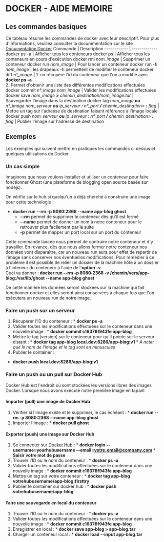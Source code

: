 # DOCKER - AIDE MEMOIRE


## Les commandes basiques

Ce tableau résume les commandes de docker avec leur descriptif.
Pour plus d'informations, veuillez consulter la docummentation sur le site [Documentation Docker](https://docs.docker.com/engine/reference/commandline/docker/)
Commande | Description
------------ | -------------
docker ps -a | Afficher tous les conteneurs
docker ps | Afficher tous les conteneurs en cours d'exécution
docker rmi *nom_image* | Supprimer un conteneur
docker run *nom_image* | Pour lancer un conteneur
docker run -ti *nom_image* | les drapeaux -ti permettent de modifier le conteneur
docker diff *n°_image* | 1. on récupère l'id du conteneur que l'on a modifié avec **docker ps -a**<br>2. Permet d'obtenir une liste des différentes modifications effectuées
docker commit *n°_image* *nom_image* | Valider les modifications effectuées
docker save *nom_image* **>** *chemin_destination/nom_image.tar* | Sauvegarder l'image dans la destination
docker tag *nom_image* **ou** *n°_image* *nom_serveur **ou** ip_serveur **:** n°_port **/** chemin_destination> **:** flag* | Mettre un tag sur l'adresse de destination faisant référence à l'image locale
docker push *nom_serveur **ou** ip_serveur **:** n°_port **/** chemin_destination> **:** flag* | Publier l'image sur l'adresse de destination

## Exemples

Les exemples qui suivent mettre en pratiques les commandes ci dessus et quelques utilisations de Docker

### Un cas simple

Imaginons que nous voulons installer et utiliser un conteneur pour faire fonctionner Ghost (une plateforme de blogging open source basée sur nodejs).

On vérifie sur le hub si quelqu'un a déjà cherché à construire une image pour cette technologie :
  * **docker run --rm -p 8080:2368 --name app-blog ghost**
    * **--rm** permet de supprimer le conteneur dès qu'il est fermé
    * **--name** permet de donner un nom à notre conteneur pour le retrouver plus facilement par la suite
    * **-p** permet de mapper un port local sur un port du conteneur

Cette commande lancée nous permet de contruire notre conteneur et d'y travailler. En revance, dès que nous allons fermer notre conteneur nos données vont disparaître, car un nouveau run aura pour effet de repartir de l'image sans conserver nos éventuelles modifications. Pour remédier à ce problème il est possible de relier un dossier de la machine hôte à un dossier à l'intérieur du conteneur à l'aide de l'**option -v**.<br>Ceci va donner :
  **docker run --rm -p 8080:2368 -v /chemin/vers/app-blog:/var/lib/ghost --name app-blog ghost**

De cette manière les données seront stockées sur la machine qui fait fonctionner docker et elles seront ainsi conservées à chaque fois que l'on exécutera un nouveau run de notre image.

### Faire un push sur un serveur

  1. Récuperer l'ID du conteneur :
    * **docker ps -a**
  2. Valider toutes les modifications effectuées sur le conteneur dans une nouvelle image :
    * **docker commit c16378f943fe app-blog**
  3. Mettre le tag (version) sur le conteneur pour qu'il pointe sur le serveur distant :
    * **docker tag app-blog local.dev:8286/app-blog:v1**
    * *A noter que le nom de l'image et le tag sont en minuscules*
  4. Publier le container :
  * **docker push local.dev:8286/app-blog:v1**

### Faire un push ou un pull sur Docker Hub

Docker Hub est l'endroit où sont stockées les versions libres des images Docker. Lorsque nous avons exécuté notre première image en tapant

#### Importer (pull) une image de Docker Hub

  1. Vérifier si l'image existe et le supprimer, le cas échéant :
    * **docker run --rm -p 8080:2368 --name app-blog ghost**
  2. Importer l'image :
    * **docker pull ghost**

#### Exporter (push) une image sur Docker Hub

  1. Se connecter sur [Docker Hub](https://hub.docker.com/) :
    * **docker login --username=yourhubusername --email=votre_email@company.com**
    * **Saisir votre mot de passe**
  2. Trouver l'ID ou le nom du conteneur :
    * **docker ps -a**
  3. Valider toutes les modifications effectuées sur le conteneur dans une nouvelle image :
    * **docker commit c16378f943fe app-blog**
  4. Mettre un tag sur votre conteneur :
    * **docker tag app-blog votrehubusername/app-blog:firsttry**
  5. Publier le container sur docker hub :
    * **docker push votrehubusername/app-blog**

#### Faire une sauvegarde en local du conteneur

  1. Trouver l'ID ou le nom du conteneur :
    * **docker ps -a**
  2. Valider toutes les modifications effectuées sur le conteneur dans une nouvelle image :
    * **docker commit c16378f943fe app-blog**
  3. Enregistrer en local :
    * **docker save app-blog > app-blog.tar**
  4. Charger un conteneur local :
    * **docker load --input app-blog.tar**

